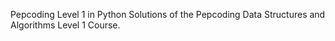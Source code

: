 Pepcoding Level 1 in Python
Solutions of the Pepcoding Data Structures and Algorithms Level 1 Course.
